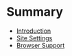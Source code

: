 # Summary

* [Introduction](README.md)
* [Site Settings](docs/site_settings.md)
* [Browser Support](docs/browser_support.md)
